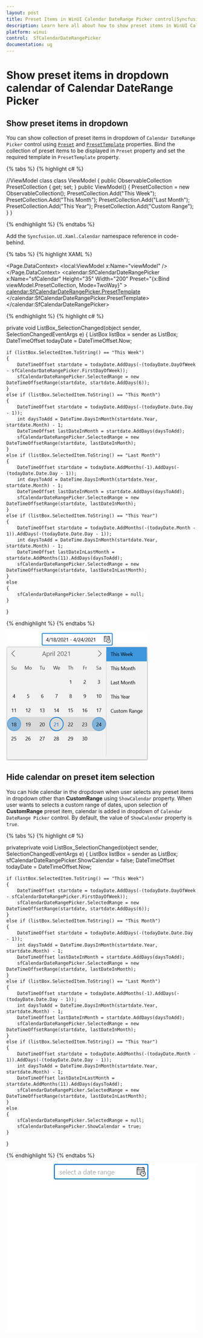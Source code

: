 ```yaml
---
layout: post
title: Preset Items in WinUI Calendar DateRange Picker control|Syncfusion
description: Learn here all about how to show preset items in WinUI Calendar DateRange Picker (SfCalendarDateRangePicker) control and more.
platform: winui
control:  SfCalendarDateRangePicker
documentation: ug
---
```


# Show preset items in dropdown calendar of Calendar DateRange Picker

## Show preset items in dropdown

You can show collection of preset items in dropdown of `Calendar DateRange Picker` control using [`Preset`](https://help.syncfusion.com/cr/winui/Syncfusion.UI.Xaml.Calendar.SfCalendarDateRangePicker.html#Syncfusion_UI_Xaml_Calendar_SfCalendarDateRangePicker_Preset) and [`PresetTemplate`](https://help.syncfusion.com/cr/winui/Syncfusion.UI.Xaml.Calendar.SfCalendarDateRangePicker.html#Syncfusion_UI_Xaml_Calendar_SfCalendarDateRangePicker_PresetTemplate) properties. Bind the collection of preset items to be displayed in `Preset` property and set the required template in `PresetTemplate` property.

{% tabs %}
{% highlight c# %}

//ViewModel class
class ViewModel
    {
        public ObservableCollection<string> PresetCollection { get; set; }
        public ViewModel()
        {
            PresetCollection = new ObservableCollection<string>();
            PresetCollection.Add("This Week");
            PresetCollection.Add("This Month");
            PresetCollection.Add("Last Month");
            PresetCollection.Add("This Year");
            PresetCollection.Add("Custom Range");
        }
    }

{% endhighlight %}
{% endtabs %}

Add the `Syncfusion.UI.Xaml.Calendar` namespace reference in code-behind.

{% tabs %}
{% highlight XAML %}

<Page
    x:Class="Calendar_WinUI_FT.MainPage"
    xmlns="http://schemas.microsoft.com/winfx/2006/xaml/presentation"
    xmlns:x="http://schemas.microsoft.com/winfx/2006/xaml"
    xmlns:local="using:Calendar_WinUI_FT"
    xmlns:d="http://schemas.microsoft.com/expression/blend/2008"
    xmlns:mc="http://schemas.openxmlformats.org/markup-compatibility/2006" xmlns:calendar="using:Syncfusion.UI.Xaml.Calendar"
    mc:Ignorable="d"
    Background="{ThemeResource ApplicationPageBackgroundThemeBrush}">
    <Page.DataContext>
        <local:ViewModel x:Name="viewModel" />
    </Page.DataContext>
    <Grid>
        <calendar:SfCalendarDateRangePicker  x:Name="sfCalendar" Height="35" Width="200"
                                            Preset="{x:Bind viewModel.PresetCollection, Mode=TwoWay}" >
            <calendar:SfCalendarDateRangePicker.PresetTemplate>
                <DataTemplate>
                    <ListBox ItemsSource="{Binding}" SelectionChanged="ListBox_SelectionChanged" />
                </DataTemplate>
            </calendar:SfCalendarDateRangePicker.PresetTemplate>
        </calendar:SfCalendarDateRangePicker>
    </Grid>
</Page>

{% endhighlight %}
{% highlight c# %}

private void ListBox_SelectionChanged(object sender, SelectionChangedEventArgs e)
{
    ListBox listBox = sender as ListBox;
    DateTimeOffset todayDate = DateTimeOffset.Now;

    if (listBox.SelectedItem.ToString() == "This Week")
    {
        DateTimeOffset startdate = todayDate.AddDays(-(todayDate.DayOfWeek - sfCalendarDateRangePicker.FirstDayOfWeek));
        sfCalendarDateRangePicker.SelectedRange = new DateTimeOffsetRange(startdate, startdate.AddDays(6));
    }
    else if (listBox.SelectedItem.ToString() == "This Month")
    {
        DateTimeOffset startdate = todayDate.AddDays(-(todayDate.Date.Day - 1));
        int daysToAdd = DateTime.DaysInMonth(startdate.Year, startdate.Month) - 1;
        DateTimeOffset lastDateInMonth = startdate.AddDays(daysToAdd);
        sfCalendarDateRangePicker.SelectedRange = new DateTimeOffsetRange(startdate, lastDateInMonth);
    }
    else if (listBox.SelectedItem.ToString() == "Last Month")
    {
        DateTimeOffset startdate = todayDate.AddMonths(-1).AddDays(-(todayDate.Date.Day - 1));
        int daysToAdd = DateTime.DaysInMonth(startdate.Year, startdate.Month) - 1;
        DateTimeOffset lastDateInMonth = startdate.AddDays(daysToAdd);
        sfCalendarDateRangePicker.SelectedRange = new DateTimeOffsetRange(startdate, lastDateInMonth);
    }
    else if (listBox.SelectedItem.ToString() == "This Year")
    {
        DateTimeOffset startdate = todayDate.AddMonths(-(todayDate.Month - 1)).AddDays(-(todayDate.Date.Day - 1));
        int daysToAdd = DateTime.DaysInMonth(startdate.Year, startdate.Month) - 1;
        DateTimeOffset lastDateInLastMonth = startdate.AddMonths(11).AddDays(daysToAdd);
        sfCalendarDateRangePicker.SelectedRange = new DateTimeOffsetRange(startdate, lastDateInLastMonth);
    }
    else
    {
        sfCalendarDateRangePicker.SelectedRange = null;
    }
}

{% endhighlight %}
{% endtabs %}

![Calendar DateRange Picker dropdown with preset collection](Preset-Items_images/week-selection.png)

## Hide calendar on preset item selection

You can hide calendar in the dropdown when user selects any preset items in dropdown other than **CustomRange** using `ShowCalendar` property. When user wants to selects a custom range of dates, upon selection of **CustomRange** preset item, calendar is added in dropdown of `Calendar DateRange Picker` control. By default, the value of `ShowCalendar` property is `true`.

{% tabs %}
{% highlight c# %}

privateprivate void ListBox_SelectionChanged(object sender, SelectionChangedEventArgs e)
{
    ListBox listBox = sender as ListBox;
    sfCalendarDateRangePicker.ShowCalendar = false;
    DateTimeOffset todayDate = DateTimeOffset.Now;

    if (listBox.SelectedItem.ToString() == "This Week")
    {
        DateTimeOffset startdate = todayDate.AddDays(-(todayDate.DayOfWeek - sfCalendarDateRangePicker.FirstDayOfWeek));
        sfCalendarDateRangePicker.SelectedRange = new DateTimeOffsetRange(startdate, startdate.AddDays(6));
    }
    else if (listBox.SelectedItem.ToString() == "This Month")
    {
        DateTimeOffset startdate = todayDate.AddDays(-(todayDate.Date.Day - 1));
        int daysToAdd = DateTime.DaysInMonth(startdate.Year, startdate.Month) - 1;
        DateTimeOffset lastDateInMonth = startdate.AddDays(daysToAdd);
        sfCalendarDateRangePicker.SelectedRange = new DateTimeOffsetRange(startdate, lastDateInMonth);
    }
    else if (listBox.SelectedItem.ToString() == "Last Month")
    {
        DateTimeOffset startdate = todayDate.AddMonths(-1).AddDays(-(todayDate.Date.Day - 1));
        int daysToAdd = DateTime.DaysInMonth(startdate.Year, startdate.Month) - 1;
        DateTimeOffset lastDateInMonth = startdate.AddDays(daysToAdd);
        sfCalendarDateRangePicker.SelectedRange = new DateTimeOffsetRange(startdate, lastDateInMonth);
    }
    else if (listBox.SelectedItem.ToString() == "This Year")
    {
        DateTimeOffset startdate = todayDate.AddMonths(-(todayDate.Month - 1)).AddDays(-(todayDate.Date.Day - 1));
        int daysToAdd = DateTime.DaysInMonth(startdate.Year, startdate.Month) - 1;
        DateTimeOffset lastDateInLastMonth = startdate.AddMonths(11).AddDays(daysToAdd);
        sfCalendarDateRangePicker.SelectedRange = new DateTimeOffsetRange(startdate, lastDateInLastMonth);
    }
    else
    {
        sfCalendarDateRangePicker.SelectedRange = null;
        sfCalendarDateRangePicker.ShowCalendar = true;
    }
}

{% endhighlight %}
{% endtabs %}

![Custom range selection in WinUI Calendar DateRange Picker](Preset-Items_images/preset-items-collection.gif)

